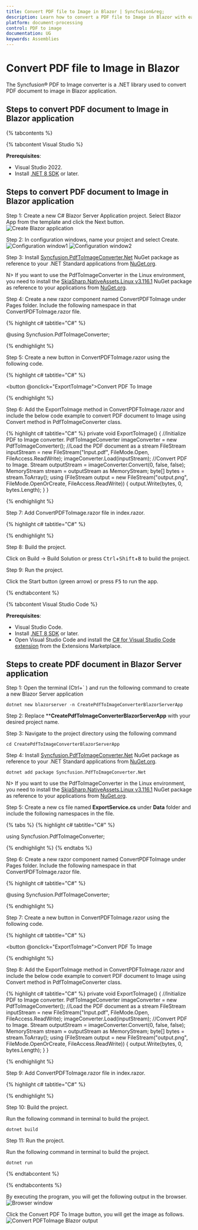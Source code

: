 ```yaml
---
title: Convert PDF file to Image in Blazor | Syncfusion&reg;
description: Learn how to convert a PDF file to Image in Blazor with easy steps using Syncfusion&reg; PDF TO Image Converter library.
platform: document-processing
control: PDF to image
documentation: UG
keywords: Assemblies
---
```


# Convert PDF file to Image in Blazor

The Syncfusion&reg; PDF to Image converter is a .NET library used to convert PDF document to image in Blazor application.

## Steps to convert PDF document to Image in Blazor application

{% tabcontents %}

{% tabcontent Visual Studio %}

**Prerequisites**:

* Visual Studio 2022.
* Install [.NET 8 SDK](https://dotnet.microsoft.com/en-us/download/dotnet/8.0) or later.

## Steps to convert PDF document to Image in Blazor application

Step 1: Create a new C# Blazor Server Application project.
Select Blazor App from the template and click the Next button.
![Create Blazor application](Blazor_images/blazor_step1.png)

Step 2:  In configuration windows, name your project and select Create.
![Configuration window1](Blazor_images/blazor_step2.png)
![Configuration window2](Blazor_images/blazor_step3.png)

Step 3:  Install [Syncfusion.PdfToImageConverter.Net](https://www.nuget.org/packages/Syncfusion.PdfToImageConverter.Net/) NuGet package as reference to your .NET Standard applications from [NuGet.org](https://www.nuget.org/).

N> If you want to use the PdfToImageConverter in the Linux environment, you need to install the [SkiaSharp.NativeAssets.Linux v3.116.1](https://www.nuget.org/packages/SkiaSharp.NativeAssets.Linux/3.116.1) NuGet package as reference to your applications from [NuGet.org](https://www.nuget.org/).

Step 4: Create a new razor component named ConvertPDFToImage under Pages folder. Include the following namespace in that ConvertPDFToImage.razor file.

{% highlight c# tabtitle="C#" %}

@using Syncfusion.PdfToImageConverter;

{% endhighlight %}

Step 5: Create a new button in ConvertPDFToImage.razor using the following code. 

{% highlight c# tabtitle="C#" %}

<button @onclick="ExportToImage">Convert PDF To Image</button>

{% endhighlight %}

Step 6: Add the ExportToImage method in ConvertPDFToImage.razor and include the below code example to convert PDF document to Image using Convert method in PdfToImageConverter class.

{% highlight c# tabtitle="C#" %}
private void ExportToImage()
{
    //Initialize PDF to Image converter.
    PdfToImageConverter imageConverter = new PdfToImageConverter();
    //Load the PDF document as a stream
    FileStream inputStream = new FileStream("Input.pdf", FileMode.Open, FileAccess.ReadWrite);
    imageConverter.Load(inputStream);
    //Convert PDF to Image.
    Stream outputStream = imageConverter.Convert(0, false, false);
    MemoryStream stream = outputStream as MemoryStream;
    byte[] bytes = stream.ToArray();
    using (FileStream output = new FileStream("output.png", FileMode.OpenOrCreate, FileAccess.ReadWrite))
    {
        output.Write(bytes, 0, bytes.Length);
    }
}

{% endhighlight %}

Step 7: Add ConvertPDFToImage.razor file in index.razor.

{% highlight c# tabtitle="C#" %}

<ConvertPDFToImage></ConvertPDFToImage>

{% endhighlight %}

Step 8: Build the project.

Click on Build → Build Solution or press <kbd>Ctrl</kbd>+<kbd>Shift</kbd>+<kbd>B</kbd> to build the project.

Step 9: Run the project.

Click the Start button (green arrow) or press <kbd>F5</kbd> to run the app.

{% endtabcontent %}
 
{% tabcontent Visual Studio Code %}

**Prerequisites**:

* Visual Studio Code.
* Install [.NET 8 SDK](https://dotnet.microsoft.com/en-us/download/dotnet/8.0) or later.
* Open Visual Studio Code and install the [C# for Visual Studio Code extension](https://marketplace.visualstudio.com/items?itemName=ms-dotnettools.csharp) from the Extensions Marketplace.

## Steps to create PDF document in Blazor Server application

Step 1: Open the terminal (Ctrl+` ) and run the following command to create a new Blazor Server application

```
dotnet new blazorserver -n CreatePdfToImageConverterBlazorServerApp
```
Step 2: Replace ****CreatePdfToImageConverterBlazorServerApp** with your desired project name.

Step 3: Navigate to the project directory using the following command

```
cd CreatePdfToImageConverterBlazorServerApp
```
Step 4: Install [Syncfusion.PdfToImageConverter.Net](https://www.nuget.org/packages/Syncfusion.PdfToImageConverter.Net/) NuGet package as reference to your .NET Standard applications from [NuGet.org](https://www.nuget.org/).

```
dotnet add package Syncfusion.PdfToImageConverter.Net
```

N> If you want to use the PdfToImageConverter in the Linux environment, you need to install the [SkiaSharp.NativeAssets.Linux v3.116.1](https://www.nuget.org/packages/SkiaSharp.NativeAssets.Linux/3.116.1) NuGet package as reference to your applications from [NuGet.org](https://www.nuget.org/).

Step 5: Create a new cs file named **ExportService.cs** under **Data** folder and include the following namespaces in the file.

{% tabs %}
{% highlight c# tabtitle="C#" %}

using Syncfusion.PdfToImageConverter;

{% endhighlight %}
{% endtabs %}

Step 6: Create a new razor component named ConvertPDFToImage under Pages folder. Include the following namespace in that ConvertPDFToImage.razor file.

{% highlight c# tabtitle="C#" %}

@using Syncfusion.PdfToImageConverter;

{% endhighlight %}

Step 7: Create a new button in ConvertPDFToImage.razor using the following code. 

{% highlight c# tabtitle="C#" %}

<button @onclick="ExportToImage">Convert PDF To Image</button>

{% endhighlight %}

Step 8: Add the ExportToImage method in ConvertPDFToImage.razor and include the below code example to convert PDF document to Image using Convert method in PdfToImageConverter class.

{% highlight c# tabtitle="C#" %}
private void ExportToImage()
{
    //Initialize PDF to Image converter.
    PdfToImageConverter imageConverter = new PdfToImageConverter();
    //Load the PDF document as a stream
    FileStream inputStream = new FileStream("Input.pdf", FileMode.Open, FileAccess.ReadWrite);
    imageConverter.Load(inputStream);
    //Convert PDF to Image.
    Stream outputStream = imageConverter.Convert(0, false, false);
    MemoryStream stream = outputStream as MemoryStream;
    byte[] bytes = stream.ToArray();
    using (FileStream output = new FileStream("output.png", FileMode.OpenOrCreate, FileAccess.ReadWrite))
    {
        output.Write(bytes, 0, bytes.Length);
    }
}

{% endhighlight %}

Step 9: Add ConvertPDFToImage.razor file in index.razor.

{% highlight c# tabtitle="C#" %}

<ConvertPDFToImage></ConvertPDFToImage>

{% endhighlight %}

Step 10: Build the project.

Run the following command in terminal to build the project.

```
dotnet build
```

Step 11: Run the project.

Run the following command in terminal to build the project.

```
dotnet run
```

{% endtabcontent %}

{% endtabcontents %}

By executing the program, you will get the following output in the browser.
![Browser window](Blazor_images/blazor_step4.png)

Click the Convert PDF To Image button, you will get the image as follows.
![Convert PDFToImage Blazor output](GettingStarted_images/pdftoimageoutput.png)